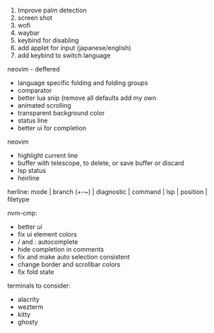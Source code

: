 1. Improve palm detection
2. screen shot
3. wofi
4. waybar
5. keybind for disabling 
6. add applet for input (japanese/english)
7. add keybind to switch language


neovim - deffered
- language specific folding and folding groups
- comparator
- better lua snip (remove all defaults add my own
- animated scrolling
- transparent background color
- status line
- better ui for completion

neovim
- highlight current line
- buffer with telescope, to delete, or save buffer or discard
- lsp status
- heirline


herline:
mode |  branch (+-~) |  diagnostic |  command | lsp |  position  | filetype   


nvm-cmp:
- better ui
- fix ui element colors
- / and : autocomplete 
- hide completion in comments
- fix and make auto selection consistent
- change border and scrollbar colors
- fix fold state

terminals to consider:
- alacrity
- wezterm
- kitty
- ghosty


